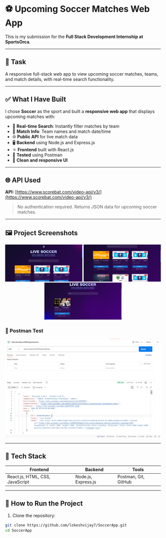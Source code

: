 # ⚽ Upcoming Soccer Matches Web App

This is my submission for the **Full Stack Development Internship at SportsOrca**.

---

## 📝 Task

A responsive full-stack web app to view upcoming soccer matches, teams, and match details, with real-time search functionality.

---

## ✅ What I Have Built

I chose **Soccer** as the sport and built a **responsive web app** that displays upcoming matches with:

- 🧠 **Real-time Search**: Instantly filter matches by team
- 🧾 **Match Info**: Team names and match date/time
- 🌐 **Public API** for live match data
- 🖥️ **Backend** using Node.js and Express.js
- ⚛️ **Frontend** built with React.js
- 🧪 **Tested** using Postman
- 📸 **Clean and responsive UI**

---

## 🌐 API Used

**API:** [https://www.scorebat.com/video-api/v3/](https://www.scorebat.com/video-api/v3/)

> No authentication required. Returns JSON data for upcoming soccer matches.

---

## 🖼️ Project Screenshots

<p align="center"> <img src="screenshots/output-1.png" alt="UI Output 1" width="250"/> <img src="screenshots/output-2.png" alt="UI Output 2" width="250"/> <img src="screenshots/output-3.png" alt="UI Output 3" width="250"/> </p>


### 🧪 Postman Test
![Postman Test](postman/test-1.png)

---

## 🚀 Tech Stack

| Frontend           | Backend             | Tools               |
|--------------------|---------------------|---------------------|
| React.js, HTML, CSS, JavaScript | Node.js, Express.js  | Postman, Git, GitHub |

---

## 📮 How to Run the Project

1. Clone the repository:
```bash
git clone https://github.com/lokeshvijay7/SoccerApp.git
cd SoccerApp
